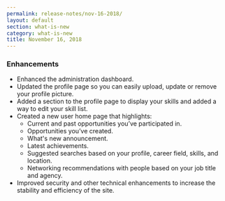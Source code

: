 ```yaml
---
permalink: release-notes/nov-16-2018/
layout: default
section: what-is-new
category: what-is-new
title: November 16, 2018
---
```


### Enhancements

- Enhanced the administration dashboard.
- Updated the profile page so you can easily upload, update or remove your profile picture.
- Added a section to the profile page to display your skills and added a way to edit your skill list.
- Created a new user home page that highlights:
  - Current and past opportunities you’ve participated in.
  - Opportunities you’ve created.
  - What's new announcement.
  - Latest achievements.
  - Suggested searches based on your profile, career field, skills, and location.
  - Networking recommendations with people based on your job title and agency.
- Improved security and other technical enhancements to increase the stability and efficiency of the site.
